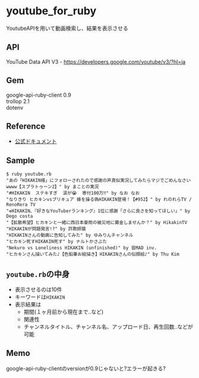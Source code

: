 # youtube_for_ruby
YoutubeAPIを用いて動画検索し、結果を表示させる

## API
YouTube Data API V3 - https://developers.google.com/youtube/v3/?hl=ja


## Gem 
google-api-ruby-client 0.9  
trollop 2.1  
dotenv 

## Reference
- [公式ドキュメント](https://developers.google.com/youtube/v3/code_samples/ruby?hl=ja)

## Sample 
```
$ ruby youtube.rb
"あの「HIKAKIN様」にフォローされたので感謝の声真似実況してみたらマジでごめんなさいwwww【スプラトゥーン2】" by まことの実況
"#HIKAKIN  ステキすぎ  涙が😭  寄付100万‼️" by なお なお
"なりきり ヒカキンvsプリキュア 蜂を操る偽HIKAKIN登場！【#952】" by れのれらTV / RenoRera TV
"❉HIKAKIN、『好きなYouTuberランキング』1位に感謝「さらに良さを知ってほしい」" by Dego costa
"【拡散希望】ヒカキンと一緒に西日本豪雨の被災地に募金しませんか？" by HikakinTV
"HIKAKINが問題発言!?" by 詐欺師猿
"HIKAKINさんの動画に告知してみた" by ゆみりんチャンネル
"ヒカキン死すHIKAKIN死す" by ナルトかさぶた
"Nekuro vs Loneliness HIKAKIN (unfinished)" by 音MAD inv.
"ヒカキンさん描いてみた♪【色鉛筆お絵描き】HIKAKINさんの似顔絵♪" by Thu Kim
```
## `youtube.rb`の中身
- 表示させるのは10件
- キーワードは`HIKAKIN`
- 表示結果は
  - 期間(１ヶ月前から現在まで..など)
  - 関連性
  - チャンネルタイトル、チャンネル名、アップロード日、再生回数..などが可能

## Memo
google-api-ruby-clientのversionが0.9じゃないと?エラーが起きる?
